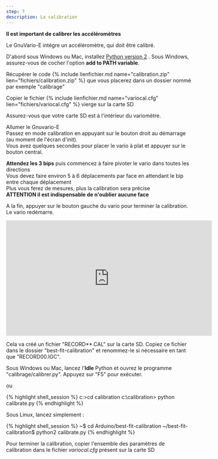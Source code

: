 ```yaml
---
step: 7
description: La calibration
---
```


**Il est important de calibrer les accéléromètres**

Le GnuVario-E intégre un accéléromètre, qui doit être calibré.

D'abord sous Windows ou Mac, installez [Python version 2](https://www.python.org/) . Sous Windows, assurez-vous de cocher l'option **add to PATH variable**.
       
Récupérer le code {% include lienfichier.md name="calibration.zip" lien="fichiers/calibration.zip" %} que vous placerez dans un dossier nommé par exemple "calibrage"       
      
Copier le fichier {% include lienfichier.md name="variocal.cfg" lien="fichiers/variocal.cfg" %} vierge sur la carte SD        
       
Assurez-vous que votre carte SD est à l'intérieur du variomètre.     
         
Allumer le Gnuvario-E    				 
Passez en mode calibration en appuyant sur le bouton droit au démarrage (au moment de l'écran d'init).          
Vous avez quelques secondes pour placer le vario à plat et appuyer sur le bouton central.       

**Attendez les 3 bips** puis commencez à faire pivoter le vario dans toutes les directions     
Vous devez faire environ 5 à 6 déplacements par face en attendant le bip entre chaque déplacement   
Plus vous ferez de mesures, plus la calibration sera précise          
**ATTENTION il est indispensable de n'oublier aucune face**      

A la fin, appuyer sur le bouton gauche du vario pour terminer la calibration. Le vario redémarre.       

<iframe width="560" height="315" src="https://www.youtube.com/embed/6yxoZcxxzVY" frameborder="0" allow="autoplay; encrypted-media" allowfullscreen></iframe>

Cela va créé un fichier "RECORD**.CAL" sur la carte SD. Copiez ce fichier dans le dossier "best-fit-calibration" et renommez-le si nécessaire en tant que "RECORD00.IGC".

Sous Windows ou Mac, lancez l'**Idle** Python et ouvrez le programme "calibrage/calibrer.py". Appuyez sur "F5" pour exécuter.
    
ou  
      
{% highlight shell_session %}
c:>cd calibration
c:\calibration> python calibrate.py
{% endhighlight %}

Sous Linux, lancez simplement :

{% highlight shell_session %}
~$ cd Arduino/best-fit-calibration
~/best-fit-calibration$ python2 calibrate.py
{% endhighlight %}
      
Pour terminer la calibration, copier l'ensemble des paramètres de calibration dans le fichier *variocal.cfg* présent sur la carte SD    


